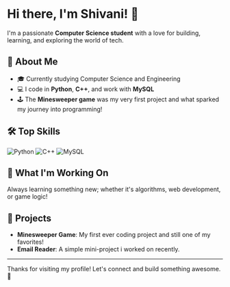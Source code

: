 # Hi there, I'm Shivani! 👋

I'm a passionate **Computer Science student** with a love for building, learning, and exploring the world of tech.

## 🚀 About Me
- 🎓 Currently studying Computer Science and Engineering
- 💻 I code in **Python**, **C++**, and work with **MySQL**
- 🕹️ The **Minesweeper game** was my very first project and what sparked my journey into programming!

## 🛠️ Top Skills
![Python](https://img.shields.io/badge/Python-3776AB?style=for-the-badge&logo=python&logoColor=white)
![C++](https://img.shields.io/badge/C++-00599C?style=for-the-badge&logo=c%2B%2B&logoColor=white)
![MySQL](https://img.shields.io/badge/MySQL-4479A1?style=for-the-badge&logo=mysql&logoColor=white)

## 🌱 What I'm Working On
Always learning something new; whether it's algorithms, web development, or game logic!

## 📌 Projects
- **Minesweeper Game**: My first ever coding project and still one of my favorites!
- **Email Reader**: A simple mini-project i worked on recently.

---

Thanks for visiting my profile! Let's connect and build something awesome. 🚀
